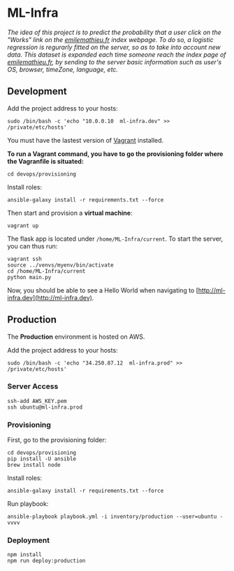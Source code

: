 # ML-Infra

*The idea of this project is to predict the probability that a user click on the "Works" link on the [emilemathieu.fr](emilemathieu.fr) index webpage.
To do so, a logistic regression is regurarly fitted on the server, so as to take into account new data.
This dataset is expanded each time someone reach the index page of [emilemathieu.fr](emilemathieu.fr), by sending to the server basic information such as user's OS, browser, timeZone, language, etc.*

## Development

Add the project address to your hosts:
```shell
sudo /bin/bash -c 'echo "10.0.0.10  ml-infra.dev" >> /private/etc/hosts'
```
You must have the lastest version of [Vagrant](https://www.vagrantup.com/) installed.

**To run a Vagrant command, you have to go the provisioning folder where the Vagranfile is situated:**
```
cd devops/provisioning
```

Install roles:
```
ansible-galaxy install -r requirements.txt --force
```

Then start and provision a **virtual machine**:
```
vagrant up
```

The flask app is located under `/home/ML-Infra/current`.
To start the server, you can thus run:
```
vagrant ssh
source ../venvs/myenv/bin/activate
cd /home/ML-Infra/current
python main.py
```

Now, you should be able to see a Hello World when navigating to [http://ml-infra.dev](http://ml-infra.dev).


## Production

The **Production** environment is hosted on AWS.

Add the project address to your hosts:
```shell
sudo /bin/bash -c 'echo "34.250.87.12  ml-infra.prod" >> /private/etc/hosts'
```

### Server Access
```
ssh-add AWS_KEY.pem
ssh ubuntu@ml-infra.prod
```

### Provisioning

First, go to the provisioning folder:
```
cd devops/provisioning
pip install -U ansible
brew install node
```

Install roles:
```
ansible-galaxy install -r requirements.txt --force
```

Run playbook:
```
ansible-playbook playbook.yml -i inventory/production --user=ubuntu -vvvv
```

### Deployment

```
npm install
npm run deploy:production
```
